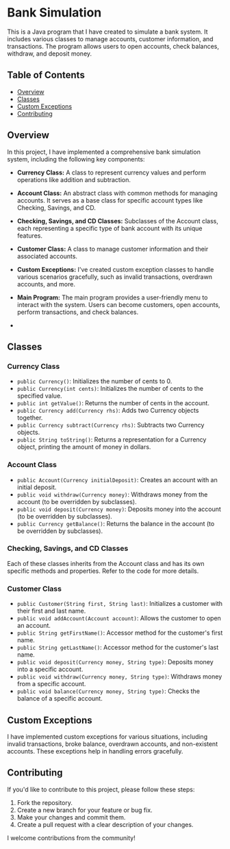# Bank Simulation

This is a Java program that I have created to simulate a bank system. It includes various classes to manage accounts, customer information, and transactions. The program allows users to open accounts, check balances, withdraw, and deposit money.

## Table of Contents

- [Overview](#overview)
- [Classes](#classes)
- [Custom Exceptions](#custom-exceptions)
- [Contributing](#contributing)

## Overview

In this project, I have implemented a comprehensive bank simulation system, including the following key components:

- **Currency Class:** A class to represent currency values and perform operations like addition and subtraction.

- **Account Class:** An abstract class with common methods for managing accounts. It serves as a base class for specific account types like Checking, Savings, and CD.

- **Checking, Savings, and CD Classes:** Subclasses of the Account class, each representing a specific type of bank account with its unique features.

- **Customer Class:** A class to manage customer information and their associated accounts.

- **Custom Exceptions:** I've created custom exception classes to handle various scenarios gracefully, such as invalid transactions, overdrawn accounts, and more.

- **Main Program:** The main program provides a user-friendly menu to interact with the system. Users can become customers, open accounts, perform transactions, and check balances.

- 
## Classes

### Currency Class

- `public Currency()`: Initializes the number of cents to 0.
- `public Currency(int cents)`: Initializes the number of cents to the specified value.
- `public int getValue()`: Returns the number of cents in the account.
- `public Currency add(Currency rhs)`: Adds two Currency objects together.
- `public Currency subtract(Currency rhs)`: Subtracts two Currency objects.
- `public String toString()`: Returns a representation for a Currency object, printing the amount of money in dollars.

### Account Class

- `public Account(Currency initialDeposit)`: Creates an account with an initial deposit.
- `public void withdraw(Currency money)`: Withdraws money from the account (to be overridden by subclasses).
- `public void deposit(Currency money)`: Deposits money into the account (to be overridden by subclasses).
- `public Currency getBalance()`: Returns the balance in the account (to be overridden by subclasses).

### Checking, Savings, and CD Classes

Each of these classes inherits from the Account class and has its own specific methods and properties. Refer to the code for more details.

### Customer Class

- `public Customer(String first, String last)`: Initializes a customer with their first and last name.
- `public void addAccount(Account account)`: Allows the customer to open an account.
- `public String getFirstName()`: Accessor method for the customer's first name.
- `public String getLastName()`: Accessor method for the customer's last name.
- `public void deposit(Currency money, String type)`: Deposits money into a specific account.
- `public void withdraw(Currency money, String type)`: Withdraws money from a specific account.
- `public void balance(Currency money, String type)`: Checks the balance of a specific account.

## Custom Exceptions

I have implemented custom exceptions for various situations, including invalid transactions, broke balance, overdrawn accounts, and non-existent accounts. These exceptions help in handling errors gracefully.


## Contributing

If you'd like to contribute to this project, please follow these steps:

1. Fork the repository.
2. Create a new branch for your feature or bug fix.
3. Make your changes and commit them.
4. Create a pull request with a clear description of your changes.

I welcome contributions from the community!

